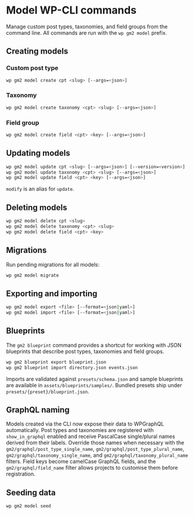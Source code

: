 # Model WP-CLI commands

Manage custom post types, taxonomies, and field groups from the command line.
All commands are run with the `wp gm2 model` prefix.

## Creating models

### Custom post type

```bash
wp gm2 model create cpt <slug> [--args=<json>]
```

### Taxonomy

```bash
wp gm2 model create taxonomy <cpt> <slug> [--args=<json>]
```

### Field group

```bash
wp gm2 model create field <cpt> <key> [--args=<json>]
```

## Updating models

```bash
wp gm2 model update cpt <slug> [--args=<json>] [--version=<version>]
wp gm2 model update taxonomy <cpt> <slug> [--args=<json>]
wp gm2 model update field <cpt> <key> [--args=<json>]
```

`modify` is an alias for `update`.

## Deleting models

```bash
wp gm2 model delete cpt <slug>
wp gm2 model delete taxonomy <cpt> <slug>
wp gm2 model delete field <cpt> <key>
```

## Migrations

Run pending migrations for all models:

```bash
wp gm2 model migrate
```

## Exporting and importing

```bash
wp gm2 model export <file> [--format=<json|yaml>]
wp gm2 model import <file> [--format=<json|yaml>]
```

## Blueprints

The `gm2 blueprint` command provides a shortcut for working with JSON blueprints that describe post types, taxonomies and field groups.

```bash
wp gm2 blueprint export blueprint.json
wp gm2 blueprint import directory.json events.json
```

Imports are validated against `presets/schema.json` and sample blueprints are available in `assets/blueprints/samples/`. Bundled presets ship under `presets/{preset}/blueprint.json`.

## GraphQL naming

Models created via the CLI now expose their data to WPGraphQL automatically. Post types and taxonomies are registered with `show_in_graphql` enabled and receive PascalCase single/plural names derived from their labels. Override those names when necessary with the `gm2/graphql/post_type_single_name`, `gm2/graphql/post_type_plural_name`, `gm2/graphql/taxonomy_single_name`, and `gm2/graphql/taxonomy_plural_name` filters. Field keys become camelCase GraphQL fields, and the `gm2/graphql/field_name` filter allows projects to customise them before registration.

## Seeding data

```bash
wp gm2 model seed
```
